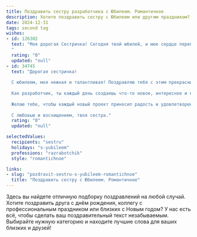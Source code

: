 ```yaml
---
title: Поздравить сестру разработчика с Юбилеем. Романтичное
description: Хотите поздравить сестру с Юбилеем или другим праздником? Наш ИИ создаст незабываемое поздравление, а вы обязательно выделитесь среди других.  
date: 2024-12-31
tags: second tag
wishes:
- id: 126302
  text: "Моя дорогая Сестричка! Сегодня твой юбилей, и мое сердце переполняет любовь и гордость за тебя.  Ты – удивительная женщина, талантливый разработчик,  чей ум и креативность поражают меня снова и снова.  Твой путь – это яркая, сверкающая комета, оставляющая за собой след из вдохновения и успеха.  Пусть этот юбилей станет началом новой, прекрасной главы в твоей жизни, полной счастья,  взаимной любви и  ярких, незабываемых моментов.  Я бесконечно люблю тебя и желаю тебе всего самого лучшего!
  "
  rating: "0"
  updated: "null"
- id: 34745
  text: "Дорогая сестричка!
  
  С юбилеем, моя нежная и талантливая! Поздравляю тебя с этим прекрасным днем, когда мир отмечает твою жизнь, полную красоты и ярких моментов. Ты — словно уникальный код, вечно удивляющий своей оригинальностью и глубиной.
  
  Как разработчик, ты каждый день создаешь что-то новое, интересное и полезное, но для меня ты всегда будешь самой дорогой и важной частью моего мира. Ты умеешь находить решения даже в самых сложных задачах, а твоя креативность вдохновляет на новые идеи и свершения.
  
  Желаю тебе, чтобы каждый новый проект приносил радость и удовлетворение, а жизнь была насыщена яркими эмоциями и счастливыми моментами. Пусть твой код всегда компилируется без ошибок, а мечты сбываются так же легко, как ты справляешься с задачами.
  
  С любовью и восхищением, твоя сестра."
  rating: "0"
  updated: "null"

selectedValues:
  recipients: "sestru"
  holidays: "s-yubileem"
  professions: "razrabotchik"
  style: "romantichnoe"

links:
- slug: "pozdravit-sestru-s-yubileem-romantichnoe"
  title: "Поздравить сестру с Юбилеем. Романтичное"
---
```


Здесь вы найдете отличную подборку поздравлений на любой случай.
Хотите поздравить друга с днём рождения, коллегу с профессиональным праздником или близких с Новым годом? У нас есть всё, чтобы сделать ваш поздравительный текст незабываемым. Выбирайте нужную категорию и находите лучшие слова для ваших близких и друзей!

